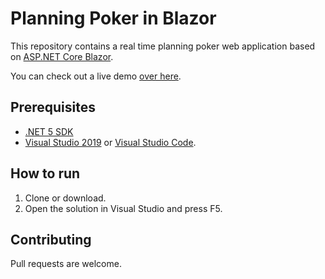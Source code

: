 # Planning Poker in Blazor

This repository contains a real time planning poker web application based on [ASP.NET Core Blazor](https://dotnet.microsoft.com/apps/aspnet/web-apps/blazor).

You can check out a live demo [over here](https://www.planningpoker.party/demo).

## Prerequisites

- [.NET 5 SDK](https://dotnet.microsoft.com/download/dotnet/5.0)
- [Visual Studio 2019](https://visualstudio.microsoft.com/downloads/) or [Visual Studio Code](https://code.visualstudio.com/Download).

## How to run
1. Clone or download.
2. Open the solution in Visual Studio and press F5.

## Contributing
Pull requests are welcome.
